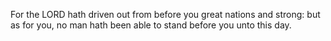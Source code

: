 For the LORD hath driven out from before you great nations and strong: but as for you, no man hath been able to stand before you unto this day.
